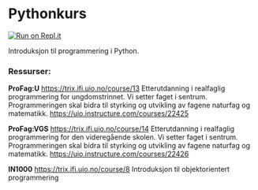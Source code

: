 # Pythonkurs
[![Run on Repl.it](https://repl.it/badge/github/sandrahelen/pythonkurs)](https://repl.it/github/sandrahelen/pythonkurs)

Introduksjon til programmering i Python.

### Ressurser:
**ProFag:U**
https://trix.ifi.uio.no/course/13
Etterutdanning i realfaglig programmering for ungdomstrinnet. Vi setter faget i sentrum. Programmeringen skal bidra til styrking og utvikling av fagene naturfag og matematikk. https://uio.instructure.com/courses/22425 

**ProFag:VGS**
https://trix.ifi.uio.no/course/14
Etterutdanning i realfaglig programmering for den videregående skolen. Vi setter faget i sentrum. Programmeringen skal bidra til styrking og utvikling av fagene naturfag og matematikk. https://uio.instructure.com/courses/22426 

**IN1000**
https://trix.ifi.uio.no/course/8 
Introduksjon til objektorientert programmering 

